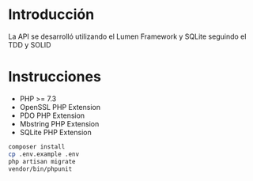 # Introducción

La API se desarrolló utilizando el Lumen Framework y SQLite seguindo el TDD y SOLID

# Instrucciones

- PHP >= 7.3
- OpenSSL PHP Extension
- PDO PHP Extension
- Mbstring PHP Extension
- SQLite PHP Extension

```bash
composer install
cp .env.example .env
php artisan migrate
vendor/bin/phpunit
```
